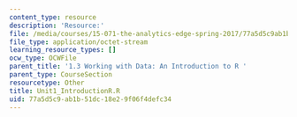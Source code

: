 ```yaml
---
content_type: resource
description: 'Resource:'
file: /media/courses/15-071-the-analytics-edge-spring-2017/77a5d5c9ab1b51dc18e29f06f4defc34_Unit1_IntroductionR.R
file_type: application/octet-stream
learning_resource_types: []
ocw_type: OCWFile
parent_title: '1.3 Working with Data: An Introduction to R '
parent_type: CourseSection
resourcetype: Other
title: Unit1_IntroductionR.R
uid: 77a5d5c9-ab1b-51dc-18e2-9f06f4defc34
---
```

